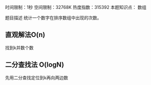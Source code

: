 时间限制：1秒 空间限制：32768K 热度指数：315392
本题知识点： 数组

题目描述
统计一个数字在排序数组中出现的次数。

## 直观解法O(n)

找到k并数个数

## 二分查找法 O(logN)

先用二分查找定位到k再向两边数
